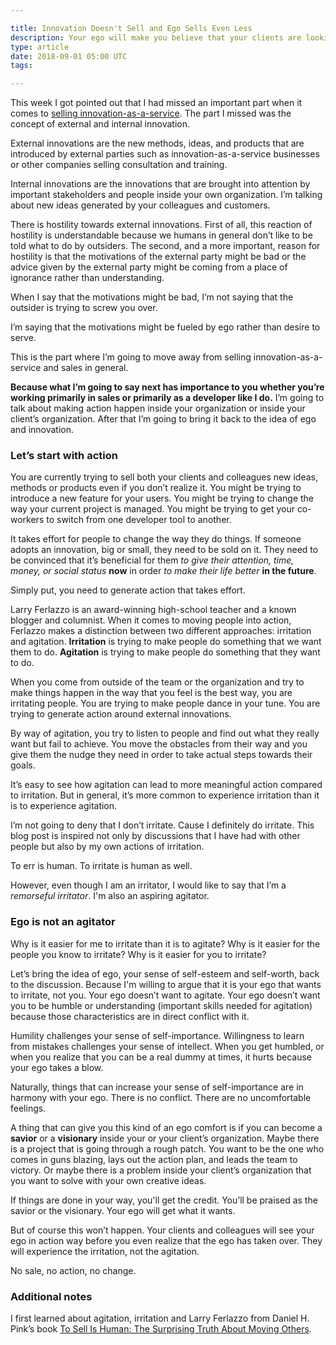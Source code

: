 ```yaml
---

title: Innovation Doesn't Sell and Ego Sells Even Less
description: Your ego will make you believe that your clients are looking for a savior, not a servant
type: article
date: 2018-09-01 05:00 UTC
tags:

---
```


This week I got pointed out that I had missed an important part when it comes to [selling innovation-as-a-service](http://www.flashover.blog/posts/innovation-doesn-t-sell/). The part I missed was the concept of external and internal innovation.

External innovations are the new methods, ideas, and products that are introduced by external parties such as innovation-as-a-service businesses or other companies selling consultation and training.

Internal innovations are the innovations that are brought into attention by important stakeholders and people inside your own organization. I’m talking about new ideas generated by your colleagues and customers.

There is hostility towards external innovations. First of all, this reaction of hostility is understandable because we humans in general don’t like to be told what to do by outsiders. The second, and a more important, reason for hostility is that the motivations of the external party might be bad or the advice given by the external party might be coming from a place of ignorance rather than understanding.

When I say that the motivations might be bad, I’m not saying that the outsider is trying to screw you over.

I’m saying that the motivations might be fueled by ego rather than desire to serve.

This is the part where I’m going to move away from selling innovation-as-a-service and sales in general.

**Because what I’m going to say next has importance to you whether you’re working primarily in sales or primarily as a developer like I do.** I’m going to talk about making action happen inside your organization or inside your client’s organization. After that I’m going to bring it back to the idea of ego and innovation.

### Let’s start with action

You are currently trying to sell both your clients and colleagues new ideas, methods or products even if you don’t realize it. You might be trying to introduce a new feature for your users. You might be trying to change the way your current project is managed. You might be trying to get your co-workers to switch from one developer tool to another.

It takes effort for people to change the way they do things. If someone adopts an innovation, big or small, they need to be sold on it. They need to be convinced that it’s beneficial for them *to give their attention, time, money, or social status* **now** in order *to make their life better* **in the future**.

Simply put, you need to generate action that takes effort.

Larry Ferlazzo is an award-winning high-school teacher and a known blogger and columnist. When it comes to moving people into action, Ferlazzo makes a distinction between two different approaches: irritation and agitation. **Irritation** is trying to make people do something that we want them to do. **Agitation** is trying to make people do something that they want to do.

When you come from outside of the team or the organization and try to make things happen in the way that you feel is the best way, you are irritating people. You are trying to make people dance in your tune. You are trying to generate action around external innovations.

By way of agitation, you try to listen to people and find out what they really want but fail to achieve. You move the obstacles from their way and you give them the nudge they need in order to take actual steps towards their goals.

It’s easy to see how agitation can lead to more meaningful action compared to irritation. But in general, it’s more common to experience irritation than it is to experience agitation.

I’m not going to deny that I don’t irritate. Cause I definitely do irritate. This blog post is inspired not only by discussions that I have had with other people but also by my own actions of irritation.

To err is human. To irritate is human as well.

However, even though I am an irritator, I would like to say that I’m a *remorseful irritator*. I'm also an aspiring agitator.

### Ego is not an agitator

Why is it easier for me to irritate than it is to agitate? Why is it easier for the people you know to irritate? Why is it easier for you to irritate?

Let’s bring the idea of ego, your sense of self-esteem and self-worth, back to the discussion. Because I'm willing to argue that it is your ego that wants to irritate, not you. Your ego doesn’t want to agitate. Your ego doesn’t want you to be humble or understanding (important skills needed for agitation) because those characteristics are in direct conflict with it.

Humility challenges your sense of self-importance. Willingness to learn from mistakes challenges your sense of intellect. When you get humbled, or when you realize that you can be a real dummy at times, it hurts because your ego takes a blow.

Naturally, things that can increase your sense of self-importance are in harmony with your ego. There is no conflict. There are no uncomfortable feelings.

A thing that can give you this kind of an ego comfort is if you can become a **savior** or a **visionary** inside your or your client’s organization. Maybe there is a project that is going through a rough patch. You want to be the one who comes in guns blazing, lays out the action plan, and leads the team to victory. Or maybe there is a problem inside your client’s organization that you want to solve with your own creative ideas.

If things are done in your way, you'll get the credit. You’ll be praised as the savior or the visionary. Your ego will get what it wants.

But of course this won’t happen. Your clients and colleagues will see your ego in action way before you even realize that the ego has taken over. They will experience the irritation, not the agitation.

No sale, no action, no change.

### Additional notes

I first learned about agitation, irritation and Larry Ferlazzo from Daniel H. Pink’s book [To Sell Is Human: The Surprising Truth About Moving Others](https://www.amazon.com/Sell-Human-Surprising-Moving-Others/dp/1594631905).
